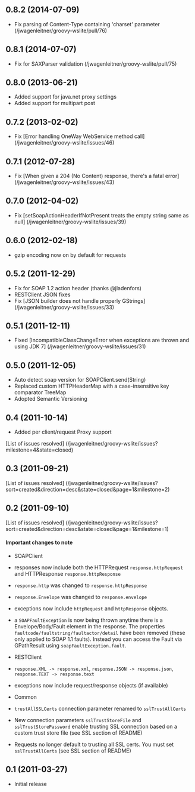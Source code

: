 ## 0.8.2 (2014-07-09)

* Fix parsing of Content-Type containing 'charset' parameter (/jwagenleitner/groovy-wslite/pull/76)

## 0.8.1 (2014-07-07)

* Fix for SAXParser validation (/jwagenleitner/groovy-wslite/pull/75)

## 0.8.0 (2013-06-21)

* Added support for java.net proxy settings
* Added support for multipart post

## 0.7.2 (2013-02-02)

* Fix [Error handling OneWay WebService method call] (/jwagenleitner/groovy-wslite/issues/46)

## 0.7.1 (2012-07-28)

* Fix [When given a 204 (No Content) response, there's a fatal error] (/jwagenleitner/groovy-wslite/issues/43)

## 0.7.0 (2012-04-02)

* Fix [setSoapActionHeaderIfNotPresent treats the empty string same as null] (/jwagenleitner/groovy-wslite/issues/39)

## 0.6.0 (2012-02-18)

* gzip encoding now on by default for requests

## 0.5.2 (2011-12-29)

* Fix for SOAP 1.2 action header (thanks @jladenfors)
* RESTClient JSON fixes
* Fix [JSON builder does not handle properly GStrings] (/jwagenleitner/groovy-wslite/issues/33)

## 0.5.1 (2011-12-11)

* Fixed [IncompatibleClassChangeError when exceptions are thrown and using JDK 7] (/jwagenleitner/groovy-wslite/issues/31)

## 0.5.0 (2011-12-05)

* Auto detect soap version for SOAPClient.send(String)
* Replaced custom HTTPHeaderMap with a case-insensitive key comparator TreeMap
* Adopted Semantic Versioning

## 0.4 (2011-10-14)

* Added per client/request Proxy support

[List of issues resolved] (/jwagenleitner/groovy-wslite/issues?milestone=4&state=closed)

## 0.3 (2011-09-21)

[List of issues resolved] (/jwagenleitner/groovy-wslite/issues?sort=created&direction=desc&state=closed&page=1&milestone=2)

## 0.2 (2011-09-10)

[List of issues resolved] (/jwagenleitner/groovy-wslite/issues?sort=created&direction=desc&state=closed&page=1&milestone=1)

#### Important changes to note

* SOAPClient
 * responses now include both the HTTPRequest `response.httpRequest` and HTTPResponse `response.httpResponse`
 * `response.http` was changed to `response.httpResponse`
 * `response.Envelope` was changed to `response.envelope`
 * exceptions now include `httpRequest` and `httpResponse` objects.
 * a `SOAPFaultException` is now being thrown anytime there is a Envelope/Body/Fault element in the response.  The
 properties `faultcode/faultstring/faultactor/detail` have been removed (these only applied to SOAP 1.1 faults).
 Instead you can access the Fault via GPathResult using `soapFaultException.fault`.

* RESTClient
 * `response.XML -> response.xml`, `response.JSON -> response.json`, `response.TEXT -> response.text`
 * exceptions now include request/response objects (if available)

* Common
 * `trustAllSSLCerts` connection parameter renamed to `sslTrustAllCerts`
 *  New connection parameters `sslTrustStoreFile` and `sslTrustStorePassword` enable trusting SSL connection based on a
 custom trust store file (see SSL section of README)
 *  Requests no longer default to trusting all SSL certs.  You must set `sslTrustAllCerts` (see SSL section of README)

## 0.1 (2011-03-27)

* Initial release
